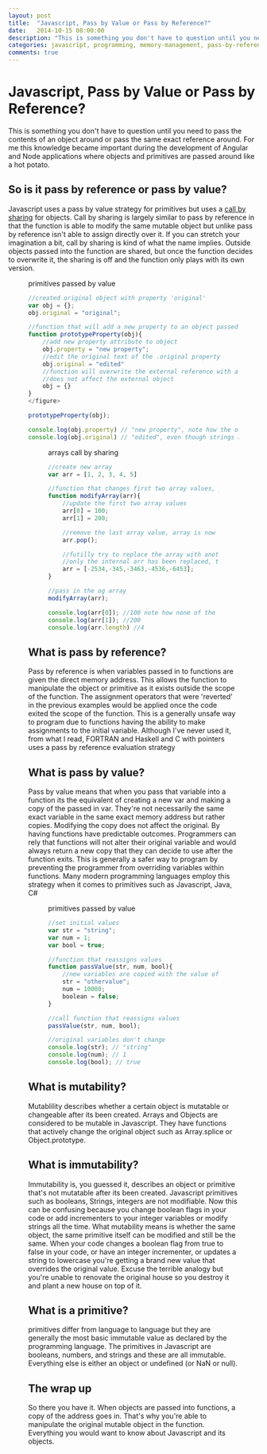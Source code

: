 ```yaml
---
layout: post
title:  "Javascript, Pass by Value or Pass by Reference?"
date:   2014-10-15 08:00:00
description: "This is something you don't have to question until you need to pass the contents of an object around or pass the same exact reference around. For me this knowledge became important during the development of Angular and Node applications where objects and primitives are passed around like a hot potato."
categories: javascript, programming, memory-management, pass-by-reference, pass-by-value, tutorial
comments: true
---
```


# Javascript, Pass by Value or Pass by Reference?

This is something you don't have to question until you need to pass the contents of an object around or pass the same exact reference around. For me this knowledge became important during the development of Angular and Node applications where objects and primitives are passed around like a hot potato.

## So is it pass by reference or pass by value?

Javascript uses a pass by value strategy for primitives but uses a [call by sharing](http://en.wikipedia.org/wiki/Evaluation_strategy#Call_by_sharing) for objects. Call by sharing is largely similar to pass by reference in that the function is able to modify the same mutable object but unlike pass by reference isn't able to assign directly over it. If you can stretch your imagination a bit, call by sharing is kind of what the name implies. Outside objects passed into the function are shared, but once the function decides to overwrite it, the sharing is off and the function only plays with its own version.

<figure markdown="1">
<figcaption>primitives passed by value </figcaption>

```javascript
//created original object with property 'original'
var obj = {};
obj.original = "original";

//function that will add a new property to an object passed to it, and will also try to reassign the object in vain.
function prototypeProperty(obj){
    //add new property attribute to object
    obj.property = "new property";
    //edit the original text of the .original property
    obj.original = "edited"
    //function will overwrite the external reference with a new reference
    //does not affect the external object
    obj = {}
}
</figure>

prototypeProperty(obj);

console.log(obj.property) // "new property", note how the original obj is not empty 
console.log(obj.original) // "edited", even though strings are immutable, the function was changing the properties of the mutable object, not the string.
```

<figure markdown="1">
<figcaption>arrays call by sharing </figcaption>

```javascript
//create new array
var arr = [1, 2, 3, 4, 5]

//function that changes first two array values, pops the last value, and replaces the external reference with its own internal reference.
function modifyArray(arr){
    //update the first two array values
    arr[0] = 100;
    arr[1] = 200;

    //remove the last array value, array is now length 4
    arr.pop();

    //futilly try to replace the array with another one
    //only the internal arr has been replaced, the original arr outside this scope is still the same
    arr = [-2534,-345,-3463,-4536,-6453];
}

//pass in the og array
modifyArray(arr);

console.log(arr[0]); //100 note how none of the array values are reflecting the new negative values
console.log(arr[1]); //200
console.log(arr.length) //4
```
</figure>

## What is pass by reference?

Pass by reference is when variables passed in to functions are given the direct memory address. This allows the function to manipulate the object or primitive as it exists outside the scope of the function. The assignment operators that were 'reverted' in the previous examples would be applied once the code exited the scope of the function. This is a generally unsafe way to program due to functions having the ability to make assignments to the initial variable. Although I've never used it, from what I read, FORTRAN and Haskell and C with pointers uses a pass by reference evaluation strategy

## What is pass by value?

Pass by value means that when you pass that variable into a function its the equivalent of creating a new var and making a copy of the passed in var. They're not necessarily the same exact variable in the same exact memory address but rather copies. Modifying the copy does not affect the original. By having functions have predictable outcomes. Programmers can rely that functions will not alter their original variable and would always return a new copy that they can decide to use after the function exits. This is generally a safer way to program by preventing the programmer from overriding variables within functions. Many modern programming languages employ this strategy when it comes to primitives such as Javascript, Java, C#

<figure markdown="1">
<figcaption>primitives passed by value </figcaption>

```javascript
//set initial values
var str = "string";
var num = 1;
var bool = true;

//function that reassigns values
function passValue(str, num, bool){
    //new variables are copied with the value of the original variables
    str = "othervalue";
    num = 10000;
    boolean = false;
}

//call function that reassigns values
passValue(str, num, bool);

//original variables don't change
console.log(str); // "string"
console.log(num); // 1
console.log(bool); // true
```
</figure>

## What is mutability?

Mutablility describes whether a certain object is mutatable or changeable after its been created. Arrays and Objects are considered to be mutable in Javascript. They have functions that actively change the original object such as Array.splice or Object.prototype.

## What is immutability?

Immutability is, you guessed it, describes an object or primitive that's not mutatable after its been created. Javascript primitives such as booleans, Strings, integers are not modifiable. Now this can be confusing because you change boolean flags in your code or add incrementers to your integer variables or modify strings all the time. What mutability means is whether the same object, the same primitive itself can be modified and still be the same. When your code changes a boolean flag from true to false in your code, or have an integer incrementer, or updates a string to lowercase you're getting a brand new value that overrides the original value. Excuse the terrible analogy but you're unable to renovate the original house so you destroy it and plant a new house on top of it.

## What is a primitive?

primitives differ from language to language but they are generally the most basic immutable value as declared by the programming language. The primitives in Javascript are booleans, numbers, and strings and these are all immutable. Everything else is either an object or undefined (or NaN or null).

## The wrap up

So there you have it. When objects are passed into functions, a copy of the address goes in. That's why you're able to manipulate the original mutable object in the function. Everything you would want to know about Javascript and its objects.